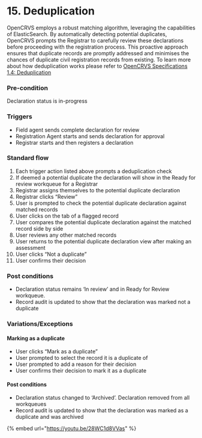 # 15. Deduplication

OpenCRVS employs a robust matching algorithm, leveraging the capabilities of ElasticSearch. By automatically detecting potential duplicates, OpenCRVS prompts the Registrar to carefully review these declarations before proceeding with the registration process. This proactive approach ensures that duplicate records are promptly addressed and minimises the chances of duplicate civil registration records from existing. To learn more about how deduplication works please refer to [OpenCRVS Specifications 1.4: Deduplication ](https://docs.google.com/spreadsheets/d/1Jf31WkNMqlfQOYpjpfG73M5utVGrx4zqA5eiODaftNI/edit#gid=1336903440)

### **Pre-condition**

Declaration status is in-progress

### **Triggers**

* Field agent sends complete declaration for review
* Registration Agent starts and sends declaration for approval
* Registrar starts and then registers a declaration

### **Standard flow**

1. Each trigger action listed above prompts a deduplication check
2. If deemed a potential duplicate the declaration will show in the Ready for review workqueue for a Registrar
3. Registrar assigns themselves to the potential duplicate declaration
4. Registrar clicks “Review”
5. User is prompted to check the potential duplicate declaration against matched records
6. User clicks on the tab of a flagged record
7. User compares the potential duplicate declaration against the matched record side by side
8. User reviews any other matched records
9. User returns to the potential duplicate declaration view after making an assessment
10. User clicks “Not a duplicate”
11. User confirms their decision

### **Post conditions**

* Declaration status remains ‘In review’ and in Ready for Review workqueue.
* Record audit is updated to show that the declaration was marked not a duplicate

### **Variations/Exceptions**

#### Marking as a duplicate

* User clicks “Mark as a duplicate”
* User prompted to select the record it is a duplicate of
* User prompted to add a reason for their decision
* User confirms their decision to mark it as a duplicate

#### Post conditions

* Declaration status changed to ‘Archived’. Declaration removed from all workqueues
* Record audit is updated to show that the declaration was marked as a duplicate and was archived

{% embed url="https://youtu.be/28WC1d8VVas" %}
